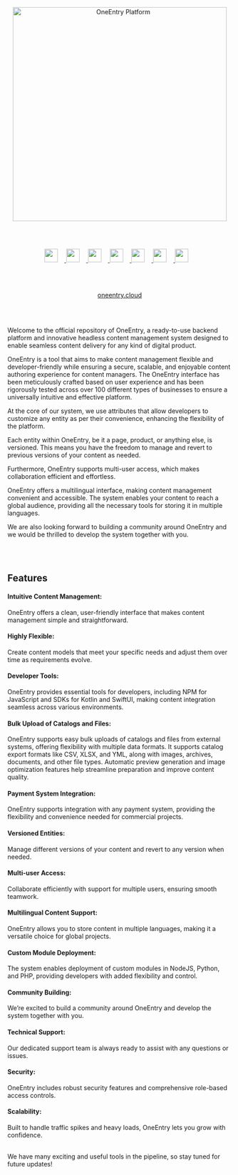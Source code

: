 <p align="center">
  <p align="center">
    <a href="https://oneentry.cloud" target="_blank">
      <img src="https://oneentry.cloud/img/git/oneenrty_light.png" alt="OneEntry Platform" width="480">
    </a>
  </p>
</p>
<br /><br />

<p align="center">
    <a href="https://oneentry.cloud/ar/" target="_blank">
        <img src="https://oneentry.cloud/assets/img/icons/flags/ar.svg" width="30" style="padding-right:15px;">
    </a>
    <a href="https://oneentry.cloud/" target="_blank">
        <img src="https://oneentry.cloud/assets/img/icons/flags/en.svg" width="30" style="padding-right:15px;">
    </a>  
    <a href="https://oneentry.cloud/es/" target="_blank">
        <img src="https://oneentry.cloud/assets/img/icons/flags/es.svg" width="30" style="padding-right:15px;">
    </a>  
    <a href="https://oneentry.cloud/fr/" target="_blank">
        <img src="https://oneentry.cloud/assets/img/icons/flags/fr.svg" width="30" style="padding-right:15px;">
    </a>   
    <a href="https://oneentry.cloud/tr/" target="_blank">
        <img src="https://oneentry.cloud/assets/img/icons/flags/tr.svg" width="30" style="padding-right:15px;">
    </a>  
        <a href="https://oneentry.cloud/pt/" target="_blank">
        <img src="https://oneentry.cloud/assets/img/icons/flags/pt.svg" width="30" style="padding-right:15px;">
    </a>  
        </a>  
        <a href="https://oneentry.cloud/vi/" target="_blank">
        <img src="https://oneentry.cloud/assets/img/icons/flags/vi.svg" width="30" style="padding-right:15px;">
    </a>  
</p>
<br /><br />
<p align="center"><a href="http://oneentry.cloud" target="_blank">oneentry.cloud</a></p>
<br /><br />

Welcome to the official repository of OneEntry, a ready-to-use backend platform and innovative headless content management system designed to enable seamless content delivery for any kind of digital product.

OneEntry is a tool that aims to make content management flexible and developer-friendly while ensuring a secure, scalable, and enjoyable content authoring experience for content managers. The OneEntry interface has been meticulously crafted based on user experience and has been rigorously tested across over 100 different types of businesses to ensure a universally intuitive and effective platform.

At the core of our system, we use attributes that allow developers to customize any entity as per their convenience, enhancing the flexibility of the platform.

Each entity within OneEntry, be it a page, product, or anything else, is versioned. This means you have the freedom to manage and revert to previous versions of your content as needed.

Furthermore, OneEntry supports multi-user access, which makes collaboration efficient and effortless.

OneEntry offers a multilingual interface, making content management convenient and accessible. The system enables your content to reach a global audience, providing all the necessary tools for storing it in multiple languages.

We are also looking forward to building a community around OneEntry and we would be thrilled to develop the system together with you.

<br /><br />

<h2>Features</h2>

<h4>Intuitive Content Management:</h4>
OneEntry offers a clean, user-friendly interface that makes content management simple and straightforward.

<h4>Highly Flexible:</h4>
Create content models that meet your specific needs and adjust them over time as requirements evolve.

<h4>Developer Tools:</h4>
OneEntry provides essential tools for developers, including NPM for JavaScript and SDKs for Kotlin and SwiftUI, making content integration seamless across various environments.

<h4>Bulk Upload of Catalogs and Files:</h4>
OneEntry supports easy bulk uploads of catalogs and files from external systems, offering flexibility with multiple data formats. It supports catalog export formats like CSV, XLSX, and YML, along with images, archives, documents, and other file types. Automatic preview generation and image optimization features help streamline preparation and improve content quality.

<h4>Payment System Integration:</h4>
OneEntry supports integration with any payment system, providing the flexibility and convenience needed for commercial projects.

<h4>Versioned Entities:</h4>
Manage different versions of your content and revert to any version when needed.

<h4>Multi-user Access:</h4>
Collaborate efficiently with support for multiple users, ensuring smooth teamwork.

<h4>Multilingual Content Support:</h4>
OneEntry allows you to store content in multiple languages, making it a versatile choice for global projects.

<h4>Custom Module Deployment:</h4>
The system enables deployment of custom modules in NodeJS, Python, and PHP, providing developers with added flexibility and control.

<h4>Community Building:</h4>
We’re excited to build a community around OneEntry and develop the system together with you.

<h4>Technical Support:</h4>
Our dedicated support team is always ready to assist with any questions or issues.

<h4>Security:</h4>
OneEntry includes robust security features and comprehensive role-based access controls.

<h4>Scalability:</h4>
Built to handle traffic spikes and heavy loads, OneEntry lets you grow with confidence.
<br /><br />

We have many exciting and useful tools in the pipeline, so stay tuned for future updates!
